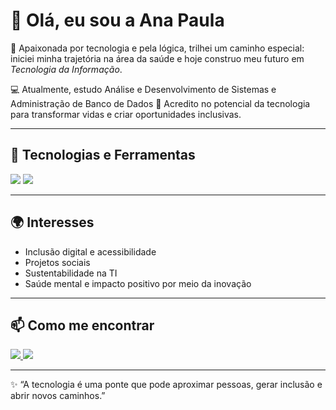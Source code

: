 </p>

# 👋 Olá, eu sou a Ana Paula  

🌟 Apaixonada por tecnologia e pela lógica, trilhei um caminho especial: iniciei minha trajetória na área da saúde e hoje construo meu futuro em *Tecnologia da Informação*.  

💻 Atualmente, estudo Análise e Desenvolvimento de Sistemas e Administração de Banco de Dados 
🌱 Acredito no potencial da tecnologia para transformar vidas e criar oportunidades inclusivas.   

---

## 🚀 Tecnologias e Ferramentas  

<p align="left">
  <img src="https://img.shields.io/badge/JavaScript-F7DF1E?style=for-the-badge&logo=javascript&logoColor=black" />
  <img src="https://img.shields.io/badge/Python-3776AB?style=for-the-badge&logo=python&logoColor=white" />
</p>

---

## 🌍 Interesses  
- Inclusão digital e acessibilidade  
- Projetos sociais  
- Sustentabilidade na TI  
- Saúde mental e impacto positivo por meio da inovação  

---

## 📫 Como me encontrar  

<p align="left">
  <a href="www.linkedin.com/in/ana-paula-vasconcelos-brandão-258b35209" target="_blank">
    <img src="https://img.shields.io/badge/LinkedIn-0A66C2?style=for-the-badge&logo=linkedin&logoColor=white" />
  </a>
  <a href="mailto:barataanapaula417@gmail.com">
    <img src="https://img.shields.io/badge/Email-D14836?style=for-the-badge&logo=gmail&logoColor=white" />
  </a>
</p>

---

✨ “A tecnologia é uma ponte que pode aproximar pessoas, gerar inclusão e abrir novos caminhos.”
